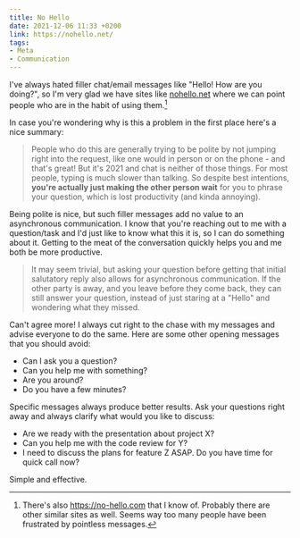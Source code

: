 ```yaml
---
title: No Hello
date: 2021-12-06 11:33 +0200
link: https://nohello.net/
tags:
- Meta
- Communication
---
```


I've always hated filler chat/email messages like "Hello! How are you doing?",
so I'm very glad we have sites like [nohello.net](https://nohello.net/) where
we can point people who are in the habit of using them.[^1]

In case you're wondering why is this a problem in the first place here's a nice summary:

> People who do this are generally trying to be polite by not jumping right into the request, like one would in person or on the phone - and that's great! But it's 2021 and chat is neither of those things. For most people, typing is much slower than talking. So despite best intentions, **you're actually just making the other person wait** for you to phrase your question, which is lost productivity (and kinda annoying).

Being polite is nice, but such filler messages add no value to an asynchronous communication. I know that you're reaching out to me with a question/task and I'd just like to know what this it is, so I can do something about it. Getting to the meat of the conversation quickly helps you and me both be more productive.

> It may seem trivial, but asking your question before getting that initial salutatory reply also allows for asynchronous communication. If the other party is away, and you leave before they come back, they can still answer your question, instead of just staring at a "Hello" and wondering what they missed.

Can't agree more! I always cut right to the chase with my messages and advise everyone to do the same. Here are some other opening messages that you should avoid:

- Can I ask you a question?
- Can you help me with something?
- Are you around?
- Do you have a few minutes?

Specific messages always produce better results. Ask your questions right away and always clarify what would you like to discuss:

- Are we ready with the presentation about project X?
- Can you help me with the code review for Y?
- I need to discuss the plans for feature Z ASAP. Do you have time for quick call now?

Simple and effective.

[^1]: There's also <https://no-hello.com> that I know of. Probably there are other similar sites as well. Seems way too many people have been frustrated by pointless messages.
